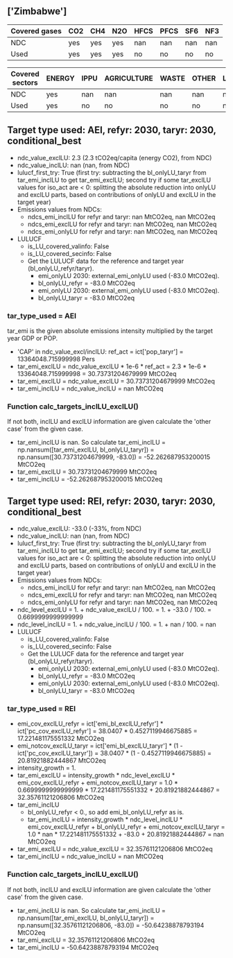 ## ['Zimbabwe']



| Covered gases | CO2 | CH4 | N2O | HFCS | PFCS | SF6 | NF3 |
| ---- | ---- | ---- | ---- | ---- | ---- | ---- | ----  |
| NDC | yes | yes | yes | nan | nan | nan | nan |
| Used | yes | yes | yes | no | no | no | no |

| Covered sectors | ENERGY | IPPU | AGRICULTURE | WASTE | OTHER | LULUCF |
| ---- | ---- | ---- | ---- | ---- | ---- | ----  |
| NDC | yes | nan | nan | nan | nan | nan |
| Used | yes | no | no | no | no | no |



## Target type used: AEI, refyr: 2030, taryr: 2030, conditional_best
- ndc_value_exclLU: 2.3 (2.3 tCO2eq/capita (energy CO2), from NDC)
- ndc_value_inclLU: nan (nan, from NDC)
- lulucf_first_try: True
(first try: subtracting the bl_onlyLU_taryr from tar_emi_inclLU to get tar_emi_exclLU;
second try if some tar_exclLU values for iso_act are < 0: splitting the absolute reduction into onlyLU and exclLU parts, based on contributions of onlyLU and exclLU in the target year)
- Emissions values from NDCs:
  - ndcs_emi_inclLU for refyr and taryr: nan MtCO2eq, nan MtCO2eq
  - ndcs_emi_exclLU for refyr and taryr: nan MtCO2eq, nan MtCO2eq
  - ndcs_emi_onlyLU for refyr and taryr: nan MtCO2eq, nan MtCO2eq
- LULUCF
  - is_LU_covered_valinfo: False
  - is_LU_covered_secinfo: False
  - Get the LULUCF data for the reference and target year (bl_onlyLU_refyr/taryr).
    - emi_onlyLU 2030: external_emi_onlyLU used (-83.0 MtCO2eq).
    - bl_onlyLU_refyr = -83.0 MtCO2eq
    - emi_onlyLU 2030: external_emi_onlyLU used (-83.0 MtCO2eq).
    - bl_onlyLU_taryr = -83.0 MtCO2eq
### tar_type_used = AEI
tar_emi is the given absolute emissions intensity multiplied by the target year GDP or POP.
- 'CAP' in ndc_value_excl/inclLU: ref_act = ict['pop_taryr'] = 13364048.715999998 Pers
- tar_emi_exclLU = ndc_value_exclLU * 1e-6 * ref_act = 2.3 * 1e-6 * 13364048.715999998 = 30.73731204679999 MtCO2eq
- tar_emi_exclLU = ndc_value_exclLU = 30.73731204679999 MtCO2eq
- tar_emi_inclLU = ndc_value_inclLU = nan MtCO2eq
### Function calc_targets_inclLU_exclLU()
If not both, inclLU and exclLU information are given calculate the 'other case' from the given case.
- tar_emi_inclLU is nan. So calculate tar_emi_inclLU = np.nansum([tar_emi_exclLU, bl_onlyLU_taryr]) = np.nansum([30.73731204679999, -83.0]) = -52.262687953200015 MtCO2eq
- tar_emi_exclLU = 30.73731204679999 MtCO2eq
- tar_emi_inclLU = -52.262687953200015 MtCO2eq



## Target type used: REI, refyr: 2030, taryr: 2030, conditional_best
- ndc_value_exclLU: -33.0 (-33%, from NDC)
- ndc_value_inclLU: nan (nan, from NDC)
- lulucf_first_try: True
(first try: subtracting the bl_onlyLU_taryr from tar_emi_inclLU to get tar_emi_exclLU;
second try if some tar_exclLU values for iso_act are < 0: splitting the absolute reduction into onlyLU and exclLU parts, based on contributions of onlyLU and exclLU in the target year)
- Emissions values from NDCs:
  - ndcs_emi_inclLU for refyr and taryr: nan MtCO2eq, nan MtCO2eq
  - ndcs_emi_exclLU for refyr and taryr: nan MtCO2eq, nan MtCO2eq
  - ndcs_emi_onlyLU for refyr and taryr: nan MtCO2eq, nan MtCO2eq
- ndc_level_exclLU = 1. + ndc_value_exclLU / 100. = 1. + -33.0 / 100. = 0.6699999999999999
- ndc_level_inclLU = 1. + ndc_value_inclLU / 100. = 1. + nan / 100. = nan
- LULUCF
  - is_LU_covered_valinfo: False
  - is_LU_covered_secinfo: False
  - Get the LULUCF data for the reference and target year (bl_onlyLU_refyr/taryr).
    - emi_onlyLU 2030: external_emi_onlyLU used (-83.0 MtCO2eq).
    - bl_onlyLU_refyr = -83.0 MtCO2eq
    - emi_onlyLU 2030: external_emi_onlyLU used (-83.0 MtCO2eq).
    - bl_onlyLU_taryr = -83.0 MtCO2eq
### tar_type_used = REI
- emi_cov_exclLU_refyr = ict['emi_bl_exclLU_refyr'] * ict['pc_cov_exclLU_refyr'] = 38.0407 * 0.4527119946675885 = 17.221481175551332 MtCO2eq
- emi_notcov_exclLU_taryr = ict['emi_bl_exclLU_taryr'] * (1 - ict['pc_cov_exclLU_taryr']) = 38.0407 * (1 - 0.4527119946675885) = 20.81921882444867 MtCO2eq
- intensity_growth = 1.
- tar_emi_exclLU = intensity_growth * ndc_level_exclLU * emi_cov_exclLU_refyr + emi_notcov_exclLU_taryr = 1.0 * 0.6699999999999999 * 17.221481175551332 + 20.81921882444867 = 32.35761121206806 MtCO2eq
- tar_emi_inclLU
  - bl_onlyLU_refyr < 0., so add emi_bl_onlyLU_refyr as is.
  - tar_emi_inclLU = intensity_growth * ndc_level_inclLU * emi_cov_exclLU_refyr + bl_onlyLU_refyr + emi_notcov_exclLU_taryr = 1.0 * nan * 17.221481175551332 + -83.0 + 20.81921882444867 = nan MtCO2eq
- tar_emi_exclLU = ndc_value_exclLU = 32.35761121206806 MtCO2eq
- tar_emi_inclLU = ndc_value_inclLU = nan MtCO2eq
### Function calc_targets_inclLU_exclLU()
If not both, inclLU and exclLU information are given calculate the 'other case' from the given case.
- tar_emi_inclLU is nan. So calculate tar_emi_inclLU = np.nansum([tar_emi_exclLU, bl_onlyLU_taryr]) = np.nansum([32.35761121206806, -83.0]) = -50.64238878793194 MtCO2eq
- tar_emi_exclLU = 32.35761121206806 MtCO2eq
- tar_emi_inclLU = -50.64238878793194 MtCO2eq